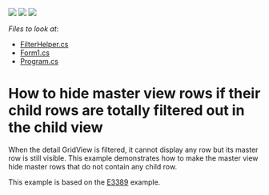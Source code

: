 <!-- default badges list -->
![](https://img.shields.io/endpoint?url=https://codecentral.devexpress.com/api/v1/VersionRange/128629086/13.1.4%2B)
[![](https://img.shields.io/badge/Open_in_DevExpress_Support_Center-FF7200?style=flat-square&logo=DevExpress&logoColor=white)](https://supportcenter.devexpress.com/ticket/details/E3747)
[![](https://img.shields.io/badge/📖_How_to_use_DevExpress_Examples-e9f6fc?style=flat-square)](https://docs.devexpress.com/GeneralInformation/403183)
<!-- default badges end -->
<!-- default file list -->
*Files to look at*:

* [FilterHelper.cs](./CS/E3747CS/FilterHelper.cs)
* [Form1.cs](./CS/E3747CS/Form1.cs)
* [Program.cs](./CS/E3747CS/Program.cs)
<!-- default file list end -->
# How to hide master view rows if their child rows are totally filtered out in the child view


<p>When the detail GridView is filtered, it cannot display any row but its master row is still visible. This example demonstrates how to make the master view hide master rows that do not contain any child row.</p><p>This example is based on the <a href="https://www.devexpress.com/Support/Center/p/E3389">E3389</a> example.</p><br />


<br/>


